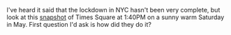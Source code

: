 I've heard it said that the lockdown in NYC hasn't been very complete, but look at this <a href="http://scripting.com/images/2020/05/16/timesSquare.png">snapshot</a> of Times Square at 1:40PM on a sunny warm Saturday in May. First question I'd ask is how did they do it?
